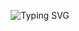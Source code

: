 
<p align="center">
  <img src="https://readme-typing-svg.herokuapp.com/?font=Righto&size=35&center=true&vCenter=true&width=500&height=70&fontWidth=600&duration=4000&lines=Hi+There!+👋;+I'm+Tuxtoshov+Sardor!;+I'm+Front-End+Developer!;+tokhtoshovdev!+🤎" alt="Typing SVG" />
</p>


